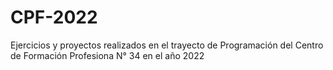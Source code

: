 # CPF-2022
Ejercicios y proyectos realizados en el trayecto de Programación del Centro de Formación Profesiona N° 34 en el año 2022
